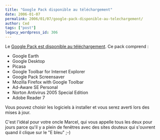 ```yaml
---
title: "Google Pack disponible au téléchargement"
date: 2006-01-07
permalink: 2006/01/07/google-pack-disponible-au-telechargement/
author: Ced
tags: ["post"]
legacy_wordpress_id: 306
---
```


Le <a href="http://pack.google.com/pack/pack_installer.html" hreflang="en">Google Pack est disponible au téléchargement</a>. Ce pack comprend&nbsp;:

 <ul> <li>Google Earth</li> <li>Google Desktop</li> <li>Picasa</li> <li>Google Toolbar for Internet Explorer</li> <li>Google Pack Screensaver</li> <li>Mozilla Firefox with Google Toolbar</li> <li>Ad-Aware SE Personal</li> <li>Norton Antivirus 2005 Special Edition</li> <li>Adobe Reader 7</li> </ul> 

<!-- excerpt -->

Vous pouvez choisir les logiciels à installer et vous serez averti lors des mises à jour.

C'est l'idéal  pour votre oncle Marcel, qui vous appelle tous les deux pour jours parce qu'il y a plein de fenêtres avec des sites douteux qui s'ouvrent quand il clique sur le "E bleu" ;-)
